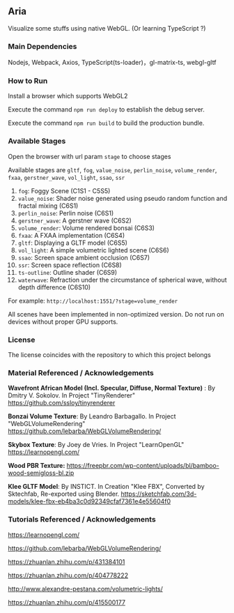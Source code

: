 ## Aria

Visualize some stuffs using native WebGL. (Or learning TypeScript ?)





### Main Dependencies

Nodejs, Webpack, Axios, TypeScript(ts-loader)，gl-matrix-ts, webgl-gltf





### How to Run

Install a browser which supports WebGL2

Execute the command `npm run deploy` to establish the debug server.

Execute the command `npm run build` to build the production bundle.





### Available Stages

Open the browser with url param `stage` to choose stages

Available stages are `gltf`, `fog`, `value_noise`, `perlin_noise`, `volume_render`, `fxaa`, `gerstner_wave`, `vol_light`, `ssao`, `ssr`

1. `fog`: Foggy Scene (C1S1 - C5S5)
2. `value_noise`: Shader noise generated using pseudo random function and fractal mixing (C6S1)
3. `perlin_noise`: Perlin noise (C6S1)
4. `gerstner_wave`: A gerstner wave (C6S2)
5. `volume_render`: Volume rendered bonsai (C6S3)
6. `fxaa`: A FXAA implementation (C6S4)
7. `gltf`: Displaying a GLTF model (C6S5)
8. `vol_light`: A simple volumetric lighted scene (C6S6)
9. `ssao`: Screen space ambient occlusion (C6S7)
10. `ssr`: Screen space reflection (C6S8)
11. `ts-outline`: Outline shader (C6S9)
11. `waterwave`: Refraction under the circumstance of spherical wave, without depth difference (C6S10)



For example: `http://localhost:1551/?stage=volume_render`

All scenes have been implemented in non-optimized version. Do not run on devices without proper GPU supports.





### License

The license coincides with the repository to which this project belongs





### Material Referenced / Acknowledgements

**Wavefront African Model \(Incl. Specular, Diffuse, Normal Texture\)**  : By Dmitry V. Sokolov. In Project "TinyRenderer" https://github.com/ssloy/tinyrenderer

**Bonzai Volume Texture**: By Leandro Barbagallo. In Project "WebGLVolumeRendering" https://github.com/lebarba/WebGLVolumeRendering/

**Skybox Texture**: By Joey de Vries. In Project "LearnOpenGL" https://learnopengl.com/

**Wood PBR Texture:** https://freepbr.com/wp-content/uploads/bl/bamboo-wood-semigloss-bl.zip

**Klee GLTF Model**: By INSTICT. In Creation "Klee FBX", Converted by Sktechfab, Re-exported using Blender. https://sketchfab.com/3d-models/klee-fbx-eb4ba3c0d92349cfaf7361e4e55604f0





### Tutorials Referenced / Acknowledgements

https://learnopengl.com/

https://github.com/lebarba/WebGLVolumeRendering/

https://zhuanlan.zhihu.com/p/431384101

https://zhuanlan.zhihu.com/p/404778222

http://www.alexandre-pestana.com/volumetric-lights/

https://zhuanlan.zhihu.com/p/415500177

